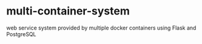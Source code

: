 # multi-container-system
web service system provided by multiple docker containers using Flask and PostgreSQL

